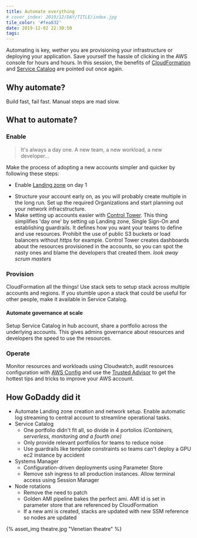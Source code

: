 ```yaml
---
title: Automate everything
# cover_index: 2019/12/DAY/TITLE/index.jpg
tile_color: '#fea832'
date: 2019-12-02 22:30:50
tags:
---
```

Automating is key, wether you are provisioning your infrastructure or deploying your application. Save yourself the hassle of clicking in the AWS console for hours and hours. In this session, the benefits of [CloudFormation](https://aws.amazon.com/cloudformation/) and [Service Catalog](https://aws.amazon.com/servicecatalog/) are pointed out once again.

## Why automate?
Build fast, fail fast. Manual steps are mad slow.

## What to automate?
### Enable
> It's always a day one. A new team, a new workload, a new developer...

Make the process of adopting a new accounts simpler and quicker by following these steps:
- Enable [Landing zone](https://aws.amazon.com/solutions/aws-landing-zone/) on day 1
<!-- - Structure account layout (probably multiple accounts)
    - Create orginazations
    - Setup network infrastructure -->
- Structure your account early on, as you will probably create multiple in the long run. Set up the required Organizations and start planning out your network infracstructure.
- Make setting up accounts easier with [Control Tower](https://aws.amazon.com/controltower/). This thing simplifies 'day one' by setting up Landing zone, Single Sign-On and establishing guardrails. It defines how you want your teams to define and use resources. Prohibit the use of public S3 buckets or load balancers without *https* for example. Control Tower creates dashboards about the resources provisioned in the accounts, so you can spot the nasty ones and blame the developers that created them. *look away scrum masters*

### Provision
CloudFormation all the things! Use stack sets to setup stack across multiple accounts and regions. If you stumble upon a stack that could be useful for other people, make it available in Service Catalog.
#### Automate governance at scale
Setup Service Catalog in hub account, share a portfolio across the underlying accounts. This gives admins governance about resources and developers the speed to use the resources.

### Operate
Monitor resources and workloads using Cloudwatch, audit resources configuration with [AWS Config](https://aws.amazon.com/config/) and use the [Trusted Advisor](https://aws.amazon.com/premiumsupport/technology/trusted-advisor/) to get the hottest tips and tricks to improve your AWS account.

## How GoDaddy did it
- Automate Landing zone creation and network setup. Enable automatic log streaming to central account to streamline operational tasks.
- Service Catalog
    - One portfolio didn't fit all, so divide in 4 portolios *(Containers, serverless, monitoring and a fourth one)*
    - Only provide relevant portfolios for teams to reduce noise
    - Use guardrails like template constraints so teams can't deploy a GPU ec2 instance by accident
- Systems Manager
    - Configuration-driven deployments using Parameter Store
    - Remove ssh ingress to all production instances. Allow terminal access using Session Manager
- Node rotations
    - Remove the need to patch
    - Golden AMI pipeline bakes the perfect ami. AMI id is set in parameter store that are referenced by CloudFormation
    - If a new ami is created, stacks are updated with new SSM reference so nodes are updated

{% asset_img theatre.jpg "Venetian theatre" %}
